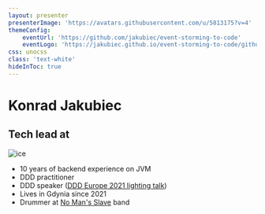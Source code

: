 ```yaml
---
layout: presenter
presenterImage: 'https://avatars.githubusercontent.com/u/5813175?v=4'
themeConfig:
    eventUrl: 'https://github.com/jakubiec/event-storming-to-code'
    eventLogo: 'https://jakubiec.github.io/event-storming-to-code/github-mark.png'
css: unocss
class: 'text-white'
hideInToc: true
---
```


# Konrad Jakubiec

## Tech lead at 

![ice](https://www.iceservices.com/wp-content/themes/ice/assets/img/iceservices-logo.png)

* 10 years of backend experience on JVM
* DDD practitioner 
* DDD speaker ([DDD Europe 2021 lighting talk](https://www.youtube.com/watch?v=QhcPk5zNk_Q))
* Lives in Gdynia since 2021
* Drummer at [No Man's Slave](https://www.facebook.com/nomansslave) band

